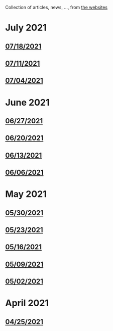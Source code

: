 Collection of articles, news, ..., from [the websites](sources.md)

# July 2021
## [07/18/2021](2021/0718.md)
## [07/11/2021](2021/0711.md)
## [07/04/2021](2021/0704.md)

# June 2021
## [06/27/2021](2021/0627.md)
## [06/20/2021](2021/0620.md)
## [06/13/2021](2021/0613.md)
## [06/06/2021](2021/0606.md)

# May 2021
## [05/30/2021](2021/0530.md)
## [05/23/2021](2021/0523.md)
## [05/16/2021](2021/0516.md)
## [05/09/2021](2021/0509.md)
## [05/02/2021](2021/0502.md)

# April 2021
## [04/25/2021](2021/0425.md)
